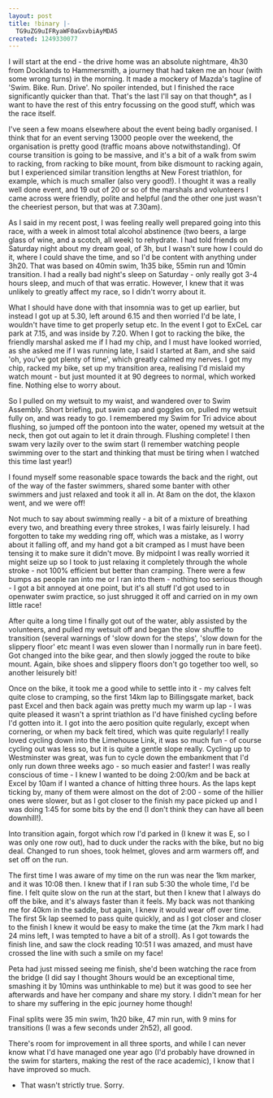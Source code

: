 ```yaml
---
layout: post
title: !binary |-
  TG9uZG9uIFRyaWF0aGxvbiAyMDA5
created: 1249330077
---
```

I will start at the end - the drive home was an absolute nightmare, 4h30 from Docklands to Hammersmith, a journey that had taken me an hour (with some wrong turns) in the morning. It made a mockery of Mazda's tagline of 'Swim. Bike. Run. Drive'. No spoiler intended, but I finished the race significantly quicker than that. That's the last I'll say on that though*, as I want to have the rest of this entry focussing on the good stuff, which was the race itself. 

I've seen a few moans elsewhere about the event being badly organised. I think that for an event serving 13000 people over the weekend, the organisation is pretty good (traffic moans above notwithstanding). Of course transition is going to be massive, and it's a bit of a walk from swim to racking, from racking to bike mount, from bike dismount to racking again, but I experienced similar transition lengths at New Forest triathlon, for example, which is much smaller (also very good!). I thought it was a really well done event, and 19 out of 20 or so of the marshals and volunteers I came across were friendly, polite and helpful (and the other one just wasn't the cheeriest person, but that was at 7.30am).

As I said in my recent post, I was feeling really well prepared going into this race, with a week in almost total alcohol abstinence (two beers, a large glass of wine, and a scotch, all week) to rehydrate. I had told friends on Saturday night about my dream goal, of 3h, but I wasn't sure how I could do it, where I could shave the time, and so I'd be content with anything under 3h20. That was based on 40min swim, 1h35 bike, 55min run and 10min transition. I had a really bad night's sleep on Saturday - only really got 3-4 hours sleep, and much of that was erratic. However, I knew that it was unlikely to greatly affect my race, so I didn't worry about it. 

What I should have done with that insomnia was to get up earlier, but instead I got up at 5.30, left around 6.15 and then worried I'd be late, I wouldn't have time to get properly setup etc. In the event I got to ExCeL car park at 7.15, and was inside by 7.20. When I got to racking the bike, the friendly marshal asked me if I had my chip, and I must have looked worried, as she asked me if I was running late, I said I started at 8am, and she said 'oh, you've got plenty of time', which greatly calmed my nerves. I got my chip, racked my bike, set up my transition area, realising I'd mislaid my watch mount - but just mounted it at 90 degrees to normal, which worked fine. Nothing else to worry about. 

So I pulled on my wetsuit to my waist, and wandered over to Swim Assembly. Short briefing, put swim cap and goggles on, pulled my wetsuit fully on, and was ready to go. I remembered my Swim for Tri advice about flushing, so jumped off the pontoon into the water, opened my wetsuit at the neck, then got out again to let it drain through. Flushing complete! I then swam very lazily over to the swim start (I remember watching people swimming over to the start and thinking that must be tiring when I watched this time last year!)

I found myself some reasonable space towards the back and the right, out of the way of the faster swimmers, shared some banter with other swimmers and just relaxed and took it all in. At 8am on the dot, the klaxon went, and we were off!

Not much to say about swimming really - a bit of a mixture of breathing every two, and breathing every three strokes, I was fairly leisurely. I had forgotten to take my wedding ring off, which was a mistake, as I worry about it falling off, and my hand got a bit cramped as I must have been tensing it to make sure it didn't move. By midpoint I was really worried it might seize up so I took to just relaxing it completely through the whole stroke - not 100% efficient but better than cramping. There were a few bumps as people ran into me or I ran into them - nothing too serious though - I got a bit annoyed at one point, but it's all stuff I'd got used to in openwater swim practice, so just shrugged it off and carried on in my own little race! 

After quite a long time I finally got out of the water, ably assisted by the volunteers, and pulled my wetsuit off and began the slow shuffle to transition (several warnings of 'slow down for the steps', 'slow down for the slippery floor' etc meant I was even slower than I normally run in bare feet). Got changed into the bike gear, and then slowly jogged the route to bike mount. Again, bike shoes and slippery floors don't go together too well, so another leisurely bit!

Once on the bike, it took me a good while to settle into it - my calves felt quite close to cramping, so the first 14km lap to Billingsgate market, back past Excel and then back again was pretty much my warm up lap - I was quite pleased it wasn't a sprint triathlon as I'd have finished cycling before I'd gotten into it. I got into the aero position quite regularly, except when cornering, or when my back felt tired, which was quite regularly! I really loved cycling down into the Limehouse Link, it was so much fun - of course cycling out was less so, but it is quite a gentle slope really. Cycling up to Westminster was great, was fun to cycle down the embankment that I'd only run down three weeks ago - so much easier and faster! I was really conscious of time - I knew I wanted to be doing 2:00/km and be back at Excel by 10am if I wanted a chance of hitting three hours. As the laps kept ticking by, many of them were almost on the dot of 2:00 - some of the hillier ones were slower, but as I got closer to the finish my pace picked up and I was doing 1:45 for some bits by the end (I don't think they can have all been downhill!). 

Into transition again, forgot which row I'd parked in (I knew it was E, so I was only one row out), had to duck under the racks with the bike, but no big deal. Changed to run shoes, took helmet, gloves and arm warmers off, and set off on the run. 

The first time I was aware of my time on the run was near the 1km marker, and it was 10:08 then. I knew that if I ran sub 5:30 the whole time, I'd be fine. I felt quite slow on the run at the start, but then I knew that I always do off the bike, and it's always faster than it feels. My back was not thanking me for 40km in the saddle, but again, I knew it would wear off over time. The first 5k lap seemed to pass quite quickly, and as I got closer and closer to the finish I knew it would be easy to make the time (at the 7km mark I had 24 mins left, I was tempted to have a bit of a stroll). As I got towards the finish line, and saw the clock reading 10:51 I was amazed, and must have crossed the line with such a smile on my face! 

Peta had just missed seeing me finish, she'd been watching the race from the bridge (I did say I thought 3hours would be an exceptional time, smashing it by 10mins was unthinkable to me) but it was good to see her afterwards and have her company and share my story. I didn't mean for her to share my suffering in the epic journey home though!

Final splits were 35 min swim, 1h20 bike, 47 min run, with 9 mins for transitions (I was a few seconds under 2h52), all good. 

There's room for improvement in all three sports, and while I can never know what I'd have managed one year ago (I'd probably have drowned in the swim for starters, making the rest of the race academic), I know that I have improved so much.

* That wasn't strictly true. Sorry. 
